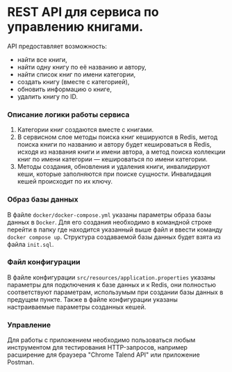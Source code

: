 # REST API для сервиса по управлению книгами.

API предоставляет возможность:
* найти все книги,
* найти одну книгу по её названию и автору,
* найти список книг по имени категории,
* создать книгу (вместе с категорией),
* обновить информацию о книге,
* удалить книгу по ID.

### Описание логики работы сервиса
1. Категории книг создаются вместе с книгами.
2. В сервисном слое методы поиска книг кешируются в Redis, метод поиска книги по названию и автору будет кешироваться в Redis, исходя из названия книги и имени автора,
   а метод поиска коллекции книг по имени категории — кешироваться по имени категории.
3. Методы создания, обновления и удаления книги, инвалидируют кеши, которые заполняются при поиске сущности. Инвалидация кешей происходит по их ключу.

### Образ базы данных
В файле `docker/docker-compose.yml` указаны параметры образа базы данных в `Docker`. Для его создания необходимо в
командной строке перейти в папку где находится указанный выше файл и ввести команду `docker compose up`. Структура
создаваемой базы данных будет взята из файла `init.sql`.

### Файл конфигурации
В файле конфигурации `src/resources/application.properties` указаны параметры для подключения к базе данных и к Redis, они
полностью соответствуют параметрам, использумым при создании базы данных в предущем пункте. Также в файле конфигурации указаны настраиваемые параметры созданных кешей.

### Управление
Для работы с приложением необходимо пользоваться любым инструментом для тестирования HTTP-запросов, например расширение для браузера "Chrome Talend API" или приложение Postman.
